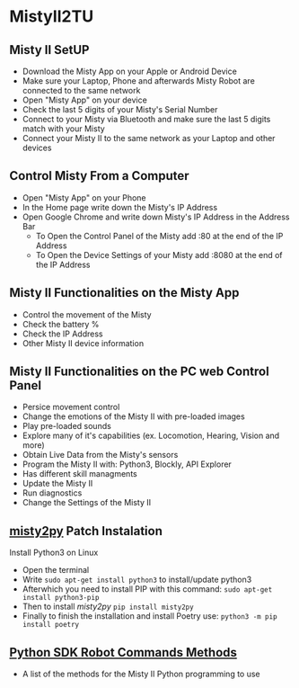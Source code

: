 # MistyII2TU

## Misty II SetUP
 - Download the Misty App on your Apple or Android Device
 - Make sure your Laptop, Phone and afterwards Misty Robot are connected to the same network
 - Open "Misty App" on your device
 - Check the last 5 digits of your Misty's Serial Number
 - Connect to your Misty via Bluetooth and make sure the last 5 digits match with your Misty
 - Connect your Misty II to the same network as your Laptop and other devices
 
## Control Misty From a Computer
 - Open "Misty App" on your Phone
 - In the Home page write down the Misty's IP Address
 - Open Google Chrome and write down Misty's IP Address in the Address Bar
   - To Open the Control Panel of the Misty add :80 at the end of the IP Address
   - To Open the Device Settings of your Misty add :8080 at the end of the IP Address

## Misty II Functionalities on the Misty App
  - Control the movement of the Misty
  - Check the battery %
  - Check the IP Address
  - Other Misty II device information
 
## Misty II Functionalities on the PC web Control Panel
  - Persice movement control
  - Change the emotions of the Misty II with pre-loaded images
  - Play pre-loaded sounds
  - Explore many of it's capabilities (ex. Locomotion, Hearing, Vision and more)
  - Obtain Live Data from the Misty's sensors
  - Program the Misty II with: Python3, Blockly, API Explorer
  - Has different skill managments
  - Update the Misty II
  - Run diagnostics
  - Change the Settings of the Misty II
       
## [misty2py](https://chrisscarred.github.io/misty2py/#getting-started) Patch Instalation 
  Install Python3 on Linux
  - Open the terminal
  - Write `sudo apt-get install python3` to install/update python3
  - Afterwhich you need to install PIP with this command: `sudo apt-get install python3-pip`
  - Then to install *misty2py* `pip install misty2py`
  - Finally to finish the installation and install Poetry use: `python3 -m pip install poetry`

## [Python SDK Robot Commands Methods](https://github.com/MistyCommunity/Python-SDK/blob/main/mistyPy/RobotCommands.py)
  - A list of the methods for the Misty II Python programming to use


